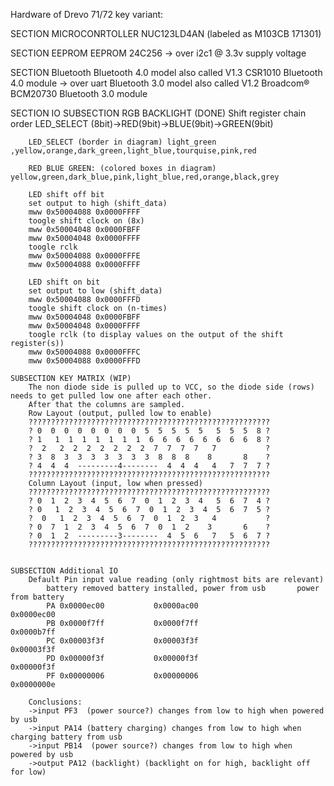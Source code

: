 Hardware of Drevo 71/72 key variant:

SECTION MICROCONRTOLLER	
	NUC123LD4AN (labeled as M103CB 171301)

SECTION EEPROM
	EEPROM 24C256 -> over i2c1 @ 3.3v supply voltage

SECTION Bluetooth
	Bluetooth 4.0 model also called V1.3
		CSR1010 Bluetooth 4.0 module -> over uart
	Bluetooth 3.0 model also called V1.2
		Broadcom® BCM20730 Bluetooth 3.0 module
		
SECTION IO
	SUBSECTION RGB BACKLIGHT (DONE)
		Shift register chain order LED_SELECT (8bit)->RED(9bit)->BLUE(9bit)->GREEN(9bit)
		
		LED_SELECT (border in diagram) light_green ,yellow,orange,dark_green,light_blue,tourquise,pink,red
		
		RED BLUE GREEN: (colored boxes in diagram)  yellow,green,dark_blue,pink,light_blue,red,orange,black,grey

		LED shift off bit
		set output to high (shift_data)
		mww 0x50004088 0x0000FFFF
		toogle shift clock on (8x)
		mww 0x50004048 0x0000FBFF
		mww 0x50004048 0x0000FFFF
		toogle rclk
		mww 0x50004088 0x0000FFFE
		mww 0x50004088 0x0000FFFF

		LED shift on bit
		set output to low (shift_data)
		mww 0x50004088 0x0000FFFD
		toogle shift clock on (n-times)
		mww 0x50004048 0x0000FBFF
		mww 0x50004048 0x0000FFFF
		toogle rclk (to display values on the output of the shift register(s))
		mww 0x50004088 0x0000FFFC
		mww 0x50004088 0x0000FFFD
	
	SUBSECTION KEY MATRIX (WIP)
		The non diode side is pulled up to VCC, so the diode side (rows) needs to get pulled low one after each other.
		After that the columns are sampled.
		Row Layout (output, pulled low to enable)
		??????????????????????????????????????????????????????
		? 0  0  0  0  0  0  0  0  5  5  5  5  5   5  5  5  8 ?
		? 1   1  1  1  1  1  1  1  6  6  6  6  6  6  6  6  8 ?
		?  2   2  2  2  2  2  2  2  7  7  7  7   7           ?
		? 3  8  3  3  3  3  3  3  3  8  8  8    8       8    ?
		? 4  4  4  ---------4--------  4  4  4   4   7  7  7 ?
		??????????????????????????????????????????????????????
		Column Layout (input, low when pressed)
		??????????????????????????????????????????????????????
		? 0  1  2  3  4  5  6  7  0  1  2  3  4   5  6  7  4 ?
		? 0   1  2  3  4  5  6  7  0  1  2  3  4  5  6  7  5 ?
		?  0   1  2  3  4  5  6  7  0  1  2  3   4           ?
		? 0  7  1  2  3  4  5  6  7  0  1  2    3       6    ?
		? 0  1  2  ---------3--------  4  5  6   7   5  6  7 ?
		??????????????????????????????????????????????????????
		
	
	SUBSECTION Additional IO
		Default Pin input value reading (only rightmost bits are relevant)
			battery removed	battery installed, power from usb		power from battery
			PA 0x0000ec00 			0x0000ac00		 											0x0000ec00
			PB 0x0000f7ff 			0x0000f7ff     											0x0000b7ff
			PC 0x00003f3f 			0x00003f3f     											0x00003f3f
			PD 0x00000f3f 			0x00000f3f     											0x00000f3f
			PF 0x00000006 			0x00000006     											0x0000000e

		Conclusions:
		->input PF3  (power source?) changes from low to high when powered by usb
		->input PA14 (battery charging) changes from low to high when charging battery from usb
		->input PB14  (power source?) changes from low to high when powered by usb
		->output PA12 (backlight) (backlight on for high, backlight off for low)

